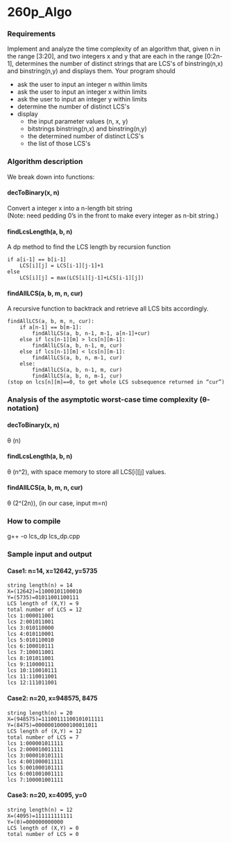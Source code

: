 # 260p_Algo
### Requirements
Implement and analyze the time complexity of an algorithm that, given n in the range [3:20], and two integers x and y that are each in the range [0:2n-1], determines the number of distinct strings that are LCS's of binstring(n,x) and binstring(n,y) and displays them.
Your program should

- ask the user to input an integer n within limits
- ask the user to input an integer x within limits
- ask the user to input an integer y within limits
- determine the number of distinct LCS's
- display
  - the input parameter values (n, x, y)
  - bitstrings binstring(n,x) and binstring(n,y)
  - the determined number of distinct LCS's
  - the list of those LCS's

### Algorithm description
We break down into functions:
#### decToBinary(x, n)
Convert a integer x into a n-length bit string <br>
(Note: need pedding 0’s in the front to make every integer as n-bit string.)
#### findLcsLength(a, b, n)
A dp method to find the LCS length by recursion function
```
if a[i-1] == b[i-1]
    LCS[i][j] = LCS[i-1][j-1]+1
else
    LCS[i][j] = max(LCS[i][j-1]+LCS[i-1][j])
```
#### findAllLCS(a, b, m, n, cur)
A recursive function to backtrack and retrieve all LCS bits accordingly.
```
findAllLCS(a, b, m, n, cur):
    if a[n-1] == b[m-1]:
        findAllLCS(a, b, n-1, m-1, a[n-1]+cur)
	else if lcs[n-1][m] > lcs[n][m-1]:
	    findAllLCS(a, b, n-1, m, cur)
	else if lcs[n-1][m] < lcs[n][m-1]:
	    findAllLCS(a, b, n, m-1, cur)
    else:
        findAllLCS(a, b, n-1, m, cur) 
        findAllLCS(a, b, n, m-1, cur)
(stop on lcs[n][m]==0, to get whole LCS subsequence returned in “cur”)
```


### Analysis of the asymptotic worst-case time complexity (θ-notation)
#### decToBinary(x, n)
θ (n)
#### findLcsLength(a, b, n)
θ (n^2), with space memory to store all LCS[i][j] values.
#### findAllLCS(a, b, m, n, cur)
θ (2^(2n)), (in our case, input m=n)



### How to compile
g++ -o lcs_dp lcs_dp.cpp

### Sample input and output
#### Case1: n=14, x=12642, y=5735
```
string length(n) = 14
X=(12642)=11000101100010
Y=(5735)=01011001100111
LCS length of (X,Y) = 9
total number of LCS = 12
lcs 1:000011001
lcs 2:001011001
lcs 3:010110000
lcs 4:010110001
lcs 5:010110010
lcs 6:100010111
lcs 7:100011001
lcs 8:101011001
lcs 9:110000111
lcs 10:110010111
lcs 11:110011001
lcs 12:111011001
```

#### Case2: n=20, x=948575, 8475
```
string length(n) = 20
X=(948575)=11100111100101011111
Y=(8475)=00000010000100011011
LCS length of (X,Y) = 12
total number of LCS = 7
lcs 1:000001011111
lcs 2:000010011111
lcs 3:000010101111
lcs 4:001000011111
lcs 5:001000101111
lcs 6:001001001111
lcs 7:100001001111
```

#### Case3: n=20, x=4095, y=0
```
string length(n) = 12
X=(4095)=111111111111
Y=(0)=000000000000
LCS length of (X,Y) = 0
total number of LCS = 0
```



